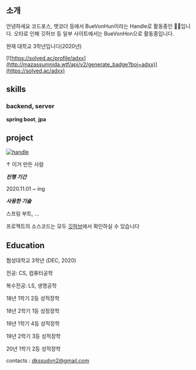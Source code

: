 ## 소개
안녕하세요 코드포스, 앳코더 등에서 BueVonHun이라는 Handle로 활동중인 🎋🐼입니다.
오타로 인해 깃허브 등 일부 사이트에서는 BueVonHon으로 활동중입니다.

현재 대학교 3학년입니다(2020년)

[![https://solved.ac/profile/adxx](http://mazassumnida.wtf/api/v2/generate_badge?boj=adxx)](https://solved.ac/adxx)

## skills

### backend, server
**spring boot**, **jpa**

## project
[![handle](http://uhs-alphabet.com/api/getSVG?stuID=20180647)](http://uhs-alphabet.com/)

↑ 이거 만든 사람

***진행 기간***

2020.11.01 ~ ing

***사용한 기술***

스프링 부트, ...

프로젝트의 소스코드는 모두 [깃허브](https://github.com/Bue-von-hon)에서 확인하실 수 있습니다

## Education
협성대학교 3학년 (DEC, 2020)

전공: CS, 컴퓨터공학

복수전공: LS, 생명공학

18년 1학기 2등 성적장학

18년 2학기 1등 성정장학

19년 1학기 4등 성적장학

19년 2학기 3등 성적장학

20년 1학기 2등 성적장학

contacts : dkssudvn2@gmail.com
